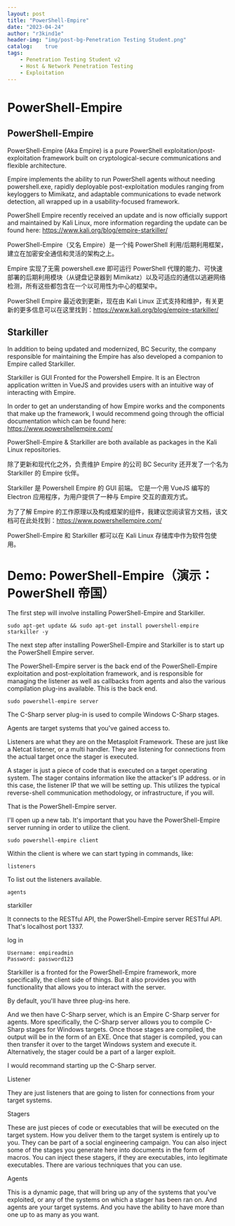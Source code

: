```yaml
---
layout: post
title: "PowerShell-Empire"
date: "2023-04-24"
author: "r3kind1e"
header-img: "img/post-bg-Penetration Testing Student.png"
catalog:    true
tags: 
    - Penetration Testing Student v2
    - Host & Network Penetration Testing
    - Exploitation
---
```


# PowerShell-Empire
## PowerShell-Empire
PowerShell-Empire (Aka Empire) is a pure PowerShell exploitation/post-exploitation framework built on cryptological-secure communications and flexible architecture.

Empire implements the ability to run PowerShell agents without needing powershell.exe, rapidly deployable post-exploitation modules ranging from keyloggers to Mimikatz, and adaptable communications to evade network detection, all wrapped up in a usability-focused framework.

PowerShell Empire recently received an update and is now officially support and maintained by Kali Linux, more information regarding the update can be found here:  https://www.kali.org/blog/empire-starkiller/

PowerShell-Empire（又名 Empire）是一个纯 PowerShell 利用/后期利用框架，建立在加密安全通信和灵活的架构之上。

Empire 实现了无需 powershell.exe 即可运行 PowerShell 代理的能力、可快速部署的后期利用模块（从键盘记录器到 Mimikatz）以及可适应的通信以逃避网络检测，所有这些都包含在一个以可用性为中心的框架中。

PowerShell Empire 最近收到更新，现在由 Kali Linux 正式支持和维护，有关更新的更多信息可以在这里找到：https://www.kali.org/blog/empire-starkiller/

## Starkiller
In addition to being updated and modernized, BC Security, the company responsible for maintaining the Empire has also developed a companion to Empire called Starkiller.

Starkiller is GUI Fronted for the Powershell Empire. It is an Electron application written in VueJS and provides users with an intuitive way of interacting with Empire.

In order to get an understanding of how Empire works and the components that make up the framework, I would recommend going through the official documentation which can be found here: https://www.powershellempire.com/

PowerShell-Empire & Starkiller are both available as packages in the Kali Linux repositories.

除了更新和现代化之外，负责维护 Empire 的公司 BC Security 还开发了一个名为 Starkiller 的 Empire 伙伴。

Starkiller 是 Powershell Empire 的 GUI 前端。 它是一个用 VueJS 编写的 Electron 应用程序，为用户提供了一种与 Empire 交互的直观方式。

为了了解 Empire 的工作原理以及构成框架的组件，我建议您阅读官方文档，该文档可在此处找到：https://www.powershellempire.com/

PowerShell-Empire 和 Starkiller 都可以在 Kali Linux 存储库中作为软件包使用。

# Demo: PowerShell-Empire（演示：PowerShell 帝国）
The first step will involve installing PowerShell-Empire and Starkiller.

```
sudo apt-get update && sudo apt-get install powershell-empire starkiller -y
```

The next step after installing PowerShell-Empire and Starkiller is to start up the PowerShell Empire server.

The PowerShell-Empire server is the back end of the PowerShell-Empire exploitation and post-exploitation framework, and is responsible for managing the listener as well as callbacks from agents and also the various compilation plug-ins available. This is the back end.

```
sudo powershell-empire server
```

The C-Sharp server plug-in is used to compile Windows C-Sharp stages.

Agents are target systems that you've gained access to.

Listeners are what they are on the Metasploit Framework. These are just like a Netcat listener, or a multi handler. They are listening for connections from the actual target once the stager is executed.

A stager is just a piece of code that is executed on a target operating system. The stager contains information like the attacker's IP address. or in this case, the listener IP that we will be setting up. This utilizes the typical reverse-shell communication methodology, or infrastructure, if you will.

That is the PowerShell-Empire server.

I'll open up a new tab. It's important that you have the PowerShell-Empire server running in order to utilize the client.

```
sudo powershell-empire client
```

Within the client is where we can start typing in commands, like:

```
listeners
```

To list out the listeners available.

```
agents
```

starkiller

It connects to the RESTful API, the PowerShell-Empire server RESTful API. That's localhost port 1337.

log in

```
Username: empireadmin
Password: password123
```

Starkiller is a fronted for the PowerShell-Empire framework, more specifically, the client side of things. But it also provides you with functionality that allows you to interact with the server.

By default, you'll have three plug-ins here.

And we then have C-Sharp server, which is an Empire C-Sharp server for agents. More specifically, the C-Sharp server allows you to compile C-Sharp stages for Windows targets. Once those stages are compiled, the output will be in the form of an EXE. Once that stager is compiled, you can then transfer it over to the target Windows system and execute it. Alternatively, the stager could be a part of a larger exploit.

I would recommand starting up the C-Sharp server.

Listener

They are just listeners that are going to listen for connections from your target systems.

Stagers

These are just pieces of code or executables that will be executed on the target system. How you deliver them to the target system is entirely up to you. They can be part of a social engineering campaign. You can also inject some of the stages you generate here into documents in the form of macros. You can inject these stagers, if they are executables, into legitimate executables. There are various techniques that you can use.

Agents

This is a dynamic page, that will bring up any of the systems that you've exploited, or any of the systems on which a stager has been ran on. And agents are your target systems. And you have the ability to have more than one up to as many as you want. 
